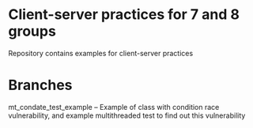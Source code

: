 # Client-server practices for 7 and 8 groups

Repository contains examples for client-server practices

# Branches
mt_condate_test_example – Example of class with condition race vulnerability, and example multithreaded test to find out this vulnerability
